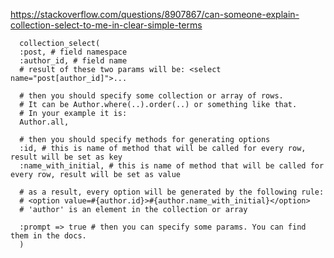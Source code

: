 https://stackoverflow.com/questions/8907867/can-someone-explain-collection-select-to-me-in-clear-simple-terms

      collection_select(
      :post, # field namespace 
      :author_id, # field name
      # result of these two params will be: <select name="post[author_id]">...
  
      # then you should specify some collection or array of rows.
      # It can be Author.where(..).order(..) or something like that. 
      # In your example it is:
      Author.all, 
  
      # then you should specify methods for generating options
      :id, # this is name of method that will be called for every row, result will be set as key
      :name_with_initial, # this is name of method that will be called for every row, result will be set as value
  
      # as a result, every option will be generated by the following rule: 
      # <option value=#{author.id}>#{author.name_with_initial}</option>
      # 'author' is an element in the collection or array
  
      :prompt => true # then you can specify some params. You can find them in the docs.
      )
